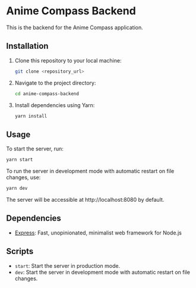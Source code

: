 # Anime Compass Backend

This is the backend for the Anime Compass application.

## Installation

1. Clone this repository to your local machine:

    ```bash
    git clone <repository_url>
    ```

2. Navigate to the project directory:

    ```bash
    cd anime-compass-backend
    ```

3. Install dependencies using Yarn:

    ```bash
    yarn install
    ```

## Usage

To start the server, run:

```bash
yarn start
```

To run the server in development mode with automatic restart on file changes, use:

```bash
yarn dev
```

The server will be accessible at http://localhost:8080 by default.

## Dependencies

- [Express](https://www.npmjs.com/package/express): Fast, unopinionated, minimalist web framework for Node.js

## Scripts

- `start`: Start the server in production mode.
- `dev`: Start the server in development mode with automatic restart on file changes.
